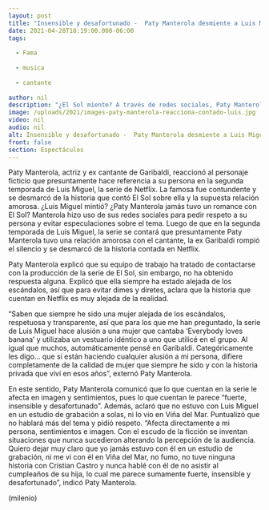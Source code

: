 ```yaml
---
layout: post
title: "Insensible y desafortunado -  Paty Manterola desmiente a Luis Miguel; explota contra serie de Netflix"
date: 2021-04-28T18:19:00.000-06:00
tags:
  
  - Fama
  
  - musica
  
  - cantante
  
author: nil
description: "¿El Sol miente? A través de redes sociales, Paty Manterola se desmarcó de lo que contó Luis Miguel en su serie de Netflix: afecta directamente a mi persona, sentimientos e imagen. "
image: /uploads/2021/images-paty-manterola-reacciona-contado-luis.jpg
video: nil
audio: nil
alt: Insensible y desafortunado -  Paty Manterola desmiente a Luis Miguel; explota contra serie de Netflix
front: false
section: Espectáculos
---
```


Paty Manterola, actriz y ex cantante de Garibaldi, reaccionó al personaje ficticio que presuntamente hace referencia a su persona en la segunda temporada de Luis Miguel, la serie de Netflix. La famosa fue contundente y se desmarcó de la historia que contó El Sol sobre ella y la supuesta relación amorosa. ¿Luis Miguel mintió? ¿Paty Manterola jamás tuvo un romance con El Sol? Manterola hizo uso de sus redes sociales para pedir respeto a su persona y evitar especulaciones sobre el tema. Luego de que en la segunda temporada de Luis Miguel, la serie se contará que presuntamente Paty Manterola tuvo una relación amorosa con el cantante, la ex Garibaldi rompió el silencio y se desmarcó de la historia contada en Netflix. 

Paty Manterola explicó que su equipo de trabajo ha tratado de contactarse con la producción de la serie de El Sol, sin embargo, no ha obtenido respuesta alguna.  Explicó que ella siempre ha estado alejada de los escándalos, así que para evitar dimes y diretes, aclara que la historia que cuentan en Netflix es muy alejada de la realidad. 

“Saben que siempre he sido una mujer alejada de los escándalos, respetuosa y transparente, así que para los que me han preguntado, la serie de Luis Miguel hace alusión a una mujer que cantaba ‘Everybody loves banana’ y utilizaba un vestuario idéntico a uno que utilicé en el grupo. Al igual que muchos, automáticamente pensé en Garibaldi. Categóricamente les digo… que si están haciendo cualquier alusión a mi persona, difiere completamente de la calidad de mujer que siempre he sido y con la historia privada que viví en esos años”, externó Paty Manterola. 

En este sentido, Paty Manterola comunicó que lo que cuentan en la serie le afecta en imagen y sentimientos, pues lo que cuentan le parece “fuerte, insensible y desafortunado”. Además, aclaró que no estuvo con Luis Miguel en un estudio de grabación a solas, ni lo vio en Viña del Mar. Puntualizó que no hablará más del tema y pidió respeto. “Afecta directamente a mi persona, sentimientos e imagen. Con el escudo de la ficción se inventan situaciones que nunca sucedieron alterando la percepción de la audiencia. Quiero dejar muy claro que yo jamás estuvo con él en un estudio de grabación, ni me vi con él en Viña del Mar, no fumo, no tuve ninguna historia con Cristian Castro y nunca hablé con él de no asistir al cumpleaños de su hija, lo cual me parece sumamente fuerte, insensible y desafortunado”, indicó Paty Manterola. 

(milenio)